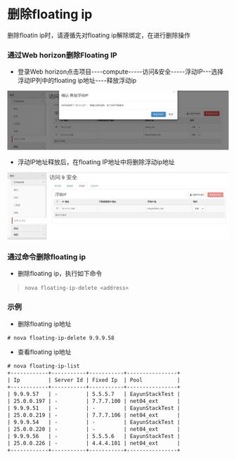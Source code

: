 # 删除floating ip

删除floatin ip时，请遵循先对floating ip解除绑定，在进行删除操作

### 通过Web horizon删除Floating IP

* 登录Web horizon点击项目----compute-----访问&安全-----浮动IP---选择浮动IP列中的floating ip地址----释放浮动ip

![Floating_Delete1](../Picture/floatingip_delete1.jpg)

* 浮动IP地址释放后，在floating IP地址中将删除浮动ip地址

![Floating_Delete1](../Picture/floatingip_delete2.jpg)


### 通过命令删除floating ip

* 删除floating ip，执行如下命令

> ```nova floating-ip-delete <address>```

### 示例

* 删除floating ip地址

```
# nova floating-ip-delete 9.9.9.58
```

* 查看floating ip地址

```
# nova floating-ip-list
+------------+-----------+-----------+----------------+
| Ip         | Server Id | Fixed Ip  | Pool           |
+------------+-----------+-----------+----------------+
| 9.9.9.57   | -         | 5.5.5.7   | EayunStackTest |
| 25.0.0.197 | -         | 7.7.7.100 | net04_ext      |
| 9.9.9.51   | -         | -         | EayunStackTest |
| 25.0.0.219 | -         | 7.7.7.106 | net04_ext      |
| 9.9.9.54   | -         | -         | EayunStackTest |
| 25.0.0.220 | -         | -         | net04_ext      |
| 9.9.9.56   | -         | 5.5.5.6   | EayunStackTest |
| 25.0.0.226 | -         | 4.4.4.101 | net04_ext      |
+------------+-----------+-----------+----------------+
```
